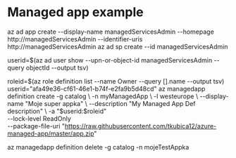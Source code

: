 # Managed app example

az ad app create --display-name managedServicesAdmin --homepage http://managedServicesAdmin --identifier-uris http://managedServicesAdmin
az ad sp create --id managedServicesAdmin

userid=$(az ad user show --upn-or-object-id managedServicesAdmin --query objectId --output tsv)

roleid=$(az role definition list --name Owner --query [].name --output tsv)
userid="afa49e36-cf61-46e1-b74f-e2fa9b5d48cd"
az managedapp definition create -g catalog \
        -n myManagedApp \
        -l westeurope \
        --display-name "Moje super appka" \
        --description "My Managed App Def description" \
        -a "$userid:$roleid" \
        --lock-level ReadOnly \
        --package-file-uri "https://raw.githubusercontent.com/tkubica12/azure-managed-app/master/app.zip"

az managedapp definition delete -g catalog -n mojeTestAppka